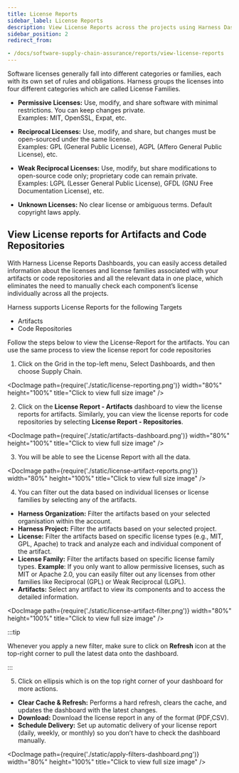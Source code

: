```yaml
---
title: License Reports
sidebar_label: License Reports
description: View License Reports across the projects using Harness Dashboards
sidebar_position: 2
redirect_from:

- /docs/software-supply-chain-assurance/reports/view-license-reports
---
```


Software licenses generally fall into different categories or families, each with its own set of rules and obligations. Harness groups the licenses into four different categories which are called License Families.

* **Permissive Licenses:** Use, modify, and share software with minimal restrictions. You can keep changes private.        
  Examples: MIT, OpenSSL, Expat, etc.
* **Reciprocal Licenses:** Use, modify, and share, but changes must be open-sourced under the same license.            
  Examples: GPL (General Public License), AGPL (Affero General Public License), etc.

* **Weak Reciprocal Licenses:** Use, modify, but share modifications to open-source code only; proprietary code can remain private.    
  Examples: LGPL (Lesser General Public License), GFDL (GNU Free Documentation License), etc.

* **Unknown Licenses:** No clear license or ambiguous terms. Default copyright laws apply.


## View License reports for Artifacts and Code Repositories

With Harness License Reports Dashboards, you can easily access detailed information about the licenses and license families associated with your artifacts or code repositories and all the relevant data in one place, which eliminates the need to manually check each component’s license individually across all the projects.

Harness supports License Reports for the following Targets

* Artifacts 
* Code Repositories


Follow the steps below to view the License-Report for the artifacts. You can use the same process to view the license report for code repositories

1) Click on the Grid in the top-left menu, Select Dashboards, and then choose Supply Chain.

<DocImage path={require('./static/license-reporting.png')} width="80%" height="100%" title="Click to view full size image" /> 


2) Click on the **License Report - Artifacts** dashboard to view the license reports for artifacts. Similarly, you can view the license reports for code repositories by selecting **License Report - Repositories**.

<DocImage path={require('./static/artifacts-dashboard.png')} width="80%" height="100%" title="Click to view full size image" />

3) You will be able to see the License Report with all the data.

<DocImage path={require('./static/license-artifact-reports.png')} width="80%" height="100%" title="Click to view full size image" />

4) You can filter out the data based on individual licenses or license families by selecting any of the artifacts.

* **Harness Organization:** Filter the artifacts based on your selected organisation within the account.
* **Harness Project:** Filter the artifacts based on your selected project.
* **License:** Filter the artifacts based on specific license types (e.g., MIT, GPL, Apache) to track and analyze each and individual component of the artifact.
* **License Family:** Filter the artifacts based on specific license family types.
 **Example**: If you only want to allow permissive licenses, such as MIT or Apache 2.0, you can easily filter out any licenses from other families like Reciprocal (GPL) or Weak Reciprocal (LGPL).
* **Artifacts:** Select any artifact to view its components and to access the detailed information.

<DocImage path={require('./static/license-artifact-filter.png')} width="80%" height="100%" title="Click to view full size image" />

:::tip

Whenever you apply a new filter, make sure to click on **Refresh** icon at the top-right corner to pull the latest data onto the dashboard.

:::

5) Click on ellipsis which is on the top right corner of your dashboard for more actions.

* **Clear Cache & Refresh:** Performs a hard refresh, clears the cache, and updates the dashboard with the latest changes.
* **Download:** Download the license report in any of the format (PDF,CSV).
* **Schedule Delivery:** Set up automatic delivery of your license report (daily, weekly, or monthly) so you don’t have to check the dashboard manually.

<DocImage path={require('./static/apply-filters-dashboard.png')} width="80%" height="100%" title="Click to view full size image" />
